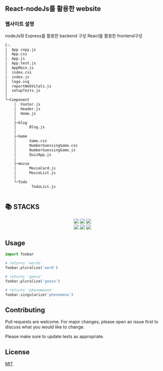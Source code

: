 ## React-nodeJs를 활용한 website



### 웹사이트 설명 

nodeJs와 Express를 활용한 backend 구성
React를 활용한 frontend구성

```bash
C:.
│  App copy.js
│  App.css
│  App.js
│  App.test.js
│  AppMain.js
│  index.css
│  index.js
│  logo.svg
│  reportWebVitals.js
│  setupTests.js
│
└─Component
    │  Footer.js
    │  Header.js
    │  Home.js
    │
    ├─blog
    │      Blog.js
    │
    ├─Game
    │      Game.css
    │      NumberGuessingGame.css
    │      NumberGuessingGame.js
    │      QuizApp.js
    │
    ├─movie
    │      MovieCard.js
    │      MovieList.js
    │
    └─Todo
            TodoList.js
```

```bash

```




## 📚 STACKS
<div align=center> 
<img src="https://img.shields.io/badge/react-61DAFB?style=for-the-badge&logo=reactos&logoColor=black">
<img src="https://img.shields.io/badge/javascript-F7DF1E?style=for-the-badge&logo=javascript&logoColor=black"> 
<img src="https://img.shields.io/badge/oracle-F80000?style=for-the-badge&logo=oracle&logoColor=white">
    <br>
<img src="https://img.shields.io/badge/node.js-339933?style=for-the-badge&logo=Node.js&logoColor=white">
<img src="https://img.shields.io/badge/express-000000?style=for-the-badge&logo=express&logoColor=white">
<img src="https://img.shields.io/badge/bootstrap-7952B3?style=for-the-badge&logo=bootstrap&logoColor=white">
</div>

## Usage

```python
import foobar

# returns 'words'
foobar.pluralize('word')

# returns 'geese'
foobar.pluralize('goose')

# returns 'phenomenon'
foobar.singularize('phenomena')
```

## Contributing

Pull requests are welcome. For major changes, please open an issue first
to discuss what you would like to change.

Please make sure to update tests as appropriate.

## License

[MIT](https://choosealicense.com/licenses/mit/)
